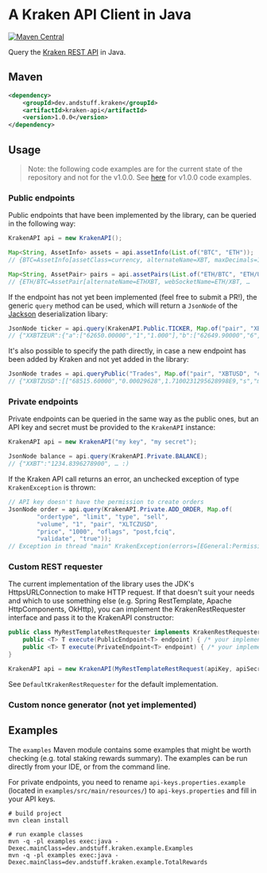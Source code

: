 # A Kraken API Client in Java

[![Maven Central](https://img.shields.io/maven-central/v/dev.andstuff.kraken/kraken-api)](https://central.sonatype.com/artifact/dev.andstuff.kraken/kraken-api)

Query the [Kraken REST API][1] in Java.

## Maven

```xml
<dependency>
    <groupId>dev.andstuff.kraken</groupId>
    <artifactId>kraken-api</artifactId>
    <version>1.0.0</version>
</dependency>
```

## Usage

> Note: the following code examples are for the current state of the repository and not for the v1.0.0. See [here][3] for v1.0.0 code examples.

### Public endpoints

Public endpoints that have been implemented by the library, can be queried in the following way:

```java
KrakenAPI api = new KrakenAPI();

Map<String, AssetInfo> assets = api.assetInfo(List.of("BTC", "ETH"));
// {BTC=AssetInfo[assetClass=currency, alternateName=XBT, maxDecimals=10, …

Map<String, AssetPair> pairs = api.assetPairs(List.of("ETH/BTC", "ETH/USD"));
// {ETH/BTC=AssetPair[alternateName=ETHXBT, webSocketName=ETH/XBT, …
```

If the endpoint has not yet been implemented (feel free to submit a PR!), the generic `query` method can be used, which will return a `JsonNode` of the [Jackson][2] deserialization libary:

```java
JsonNode ticker = api.query(KrakenAPI.Public.TICKER, Map.of("pair", "XBTEUR"));
// {"XXBTZEUR":{"a":["62650.00000","1","1.000"],"b":["62649.90000","6","6.000"], …
```

It's also possible to specify the path directly, in case a new endpoint has been added by Kraken and not yet added in the library:

```java
JsonNode trades = api.queryPublic("Trades", Map.of("pair", "XBTUSD", "count", "1"));
// {"XXBTZUSD":[["68515.60000","0.00029628",1.7100231295628998E9,"s","m","",68007835]], …
```

### Private endpoints

Private endpoints can be queried in the same way as the public ones, but an API key and secret must be provided to the `KrakenAPI` instance:

```java
KrakenAPI api = new KrakenAPI("my key", "my secret");

JsonNode balance = api.query(KrakenAPI.Private.BALANCE);
// {"XXBT":"1234.8396278900", … :)
```

If the Kraken API call returns an error, an unchecked exception of type `KrakenException` is thrown:

```java
// API key doesn't have the permission to create orders
JsonNode order = api.query(KrakenAPI.Private.ADD_ORDER, Map.of(
        "ordertype", "limit", "type", "sell",
        "volume", "1", "pair", "XLTCZUSD",
        "price", "1000", "oflags", "post,fciq",
        "validate", "true"));
// Exception in thread "main" KrakenException(errors=[EGeneral:Permission denied])
```

### Custom REST requester

The current implementation of the library uses the JDK's HttpsURLConnection to make HTTP request. If that doesn't suit your needs and which to use something else (e.g. Spring RestTemplate, Apache HttpComponents, OkHttp), you can implement the KrakenRestRequester interface and pass it to the KrakenAPI constructor:

```java
public class MyRestTemplateRestRequester implements KrakenRestRequester {
    public <T> T execute(PublicEndpoint<T> endpoint) { /* your implementation */ }
    public <T> T execute(PrivateEndpoint<T> endpoint) { /* your implementation */ }
}

KrakenAPI api = new KrakenAPI(MyRestTemplateRestRequest(apiKey, apiSecret));
```

See `DefaultKrakenRestRequester` for the default implementation.

### Custom nonce generator (not yet implemented)



## Examples

The `examples` Maven module contains some examples that might be worth checking (e.g. total staking rewards summary). The examples can be run directly from your IDE, or from the command line.

For private endpoints, you need to rename `api-keys.properties.example` (located in `examples/src/main/resources/`) to `api-keys.properties` and fill in your API keys.

```shell
# build project
mvn clean install

# run example classes
mvn -q -pl examples exec:java -Dexec.mainClass=dev.andstuff.kraken.example.Examples
mvn -q -pl examples exec:java -Dexec.mainClass=dev.andstuff.kraken.example.TotalRewards
```

[1]: https://docs.kraken.com/rest/
[2]: https://github.com/FasterXML/jackson
[3]: https://github.com/nyg/kraken-api-java/blob/v1.0.0/examples/src/main/java/dev/andstuff/kraken/example/Examples.java
